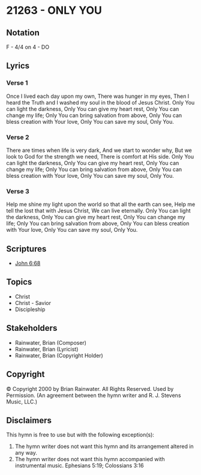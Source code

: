 # 21263 - ONLY YOU

## Notation

F - 4/4 on 4 - DO

## Lyrics

### Verse 1

Once I lived each day upon my own, There was hunger in my eyes, Then I heard the Truth and I washed my soul in the blood of Jesus Christ. Only You can light the darkness, Only You can give my heart rest, Only You can change my life; Only You can bring salvation from above, Only You can bless creation with Your love, Only You can save my soul, Only You. 

### Verse 2

There are times when life is very dark, And we start to wonder why, But we look to God for the strength we need, There is comfort at His side. Only You can light the darkness, Only You can give my heart rest, Only You can change my life; Only You can bring salvation from above, Only You can bless creation with Your love, Only You can save my soul, Only You. 

### Verse 3

Help me shine my light upon the world so that all the earth can see, Help me tell the lost that with Jesus Christ, We can live eternally. Only You can light the darkness, Only You can give my heart rest, Only You can change my life; Only You can bring salvation from above, Only You can bless creation with Your love, Only You can save my soul, Only You. 


## Scriptures

- [John 6:68](https://www.biblegateway.com/passage/?search=John%206%3A68)

## Topics

- Christ
- Christ - Savior
- Discipleship

## Stakeholders

- Rainwater, Brian (Composer)
- Rainwater, Brian (Lyricist)
- Rainwater, Brian (Copyright Holder)

## Copyright

© Copyright 2000 by Brian Rainwater. All Rights Reserved. Used by Permission.
(An agreement between the hymn writer and R. J. Stevens Music, LLC.)

## Disclaimers

This hymn is free to use but with the following exception(s):
1. The hymn writer does not want this hymn and its arrangement altered in any way.
2. The hymn writer does not want this hymn accompanied with instrumental music.
Ephesians 5:19; Colossians 3:16

